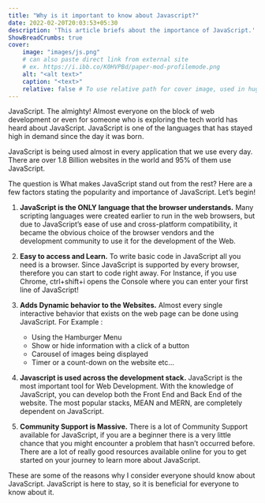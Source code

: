 ```yaml
---
title: "Why is it important to know about Javascript?"
date: 2022-02-20T20:03:53+05:30
description: 'This article briefs about the importance of JavaScript.'
ShowBreadCrumbs: true
cover:
    image: "images/js.png"
    # can also paste direct link from external site
    # ex. https://i.ibb.co/K0HVPBd/paper-mod-profilemode.png
    alt: "<alt text>"
    caption: "<text>"
    relative: false # To use relative path for cover image, used in hugo Page-bundles
---
```

JavaScript. The almighty! Almost everyone on the block of web development or even for someone who is exploring the tech world has heard about JavaScript. JavaScript is one of the languages that has stayed high in demand since the day it was born.

JavaScript is being used almost in every application that we use every day. There are over 1.8 Billion websites in the world and 95% of them use JavaScript.

The question is What makes JavaScript stand out from the rest? Here are a few factors stating the popularity and importance of JavaScript. Let’s begin!


1. **JavaScript is the ONLY language that the browser understands.**
Many scripting languages were created earlier to run in the web browsers, but due to JavaScript’s ease of use and cross-platform compatibility, it became the obvious choice of the browser vendors and the development community to use it for the development of the Web.


2. **Easy to access and Learn.**
To write basic code in JavaScript all you need is a browser. Since JavaScript is supported by every browser, therefore you can start to code right away.
For Instance, if you use Chrome, ctrl+shift+i opens the Console where you can enter your first line of JavaScript!


3. **Adds Dynamic behavior to the Websites.**
Almost every single interactive behavior that exists on the web page can be done using JavaScript. 
For Example :
    - Using the Hamburger Menu
    - Show or hide information with a click of a button
    - Carousel of images being displayed
    - Timer or a count-down on the website etc...

4. **Javascript is used across the development stack.**
JavaScript is the most important tool for Web Development. With the knowledge of JavaScript, you can develop both the Front End and Back End of the website.
The most popular stacks, MEAN and MERN, are completely dependent on JavaScript.

5. **Community Support is Massive.**
There is a lot of Community Support available for JavaScript, if you are a beginner there is a very little chance that you might encounter a problem that hasn’t occurred before. There are a lot of really good resources available online for you to get started on your journey to learn more about JavaScript.

These are some of the reasons why I consider everyone should know about JavaScript. JavaScript is here to stay, so it is beneficial for everyone to know about it.